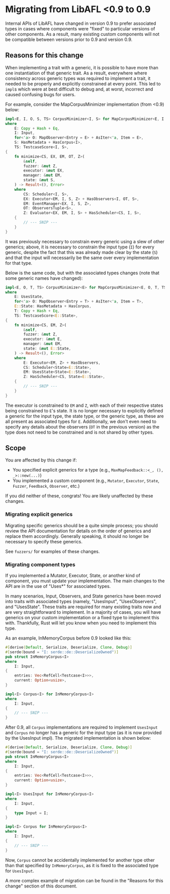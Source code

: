 # Migrating from LibAFL <0.9 to 0.9

Internal APIs of LibAFL have changed in version 0.9 to prefer associated types in cases where components were "fixed" to
particular versions of other components. As a result, many existing custom components will not be compatible between
versions prior to 0.9 and version 0.9.

## Reasons for this change

When implementing a trait with a generic, it is possible to have more than one instantiation of that generic trait. As a
result, everywhere where consistency across generic types was required to implement a trait, it needed to be properly
and explicitly constrained at every point. This led to `impl`s which were at best difficult to debug and, at worst,
incorrect and caused confusing bugs for users.

For example, consider the MapCorpusMinimizer implementation (from <0.9) below:

```rust
impl<E, I, O, S, TS> CorpusMinimizer<I, S> for MapCorpusMinimizer<E, I, O, S, TS>
where
    E: Copy + Hash + Eq,
    I: Input,
    for<'a> O: MapObserver<Entry = E> + AsIter<'a, Item = E>,
    S: HasMetadata + HasCorpus<I>,
    TS: TestcaseScore<I, S>,
{
    fn minimize<CS, EX, EM, OT, Z>(
        &self,
        fuzzer: &mut Z,
        executor: &mut EX,
        manager: &mut EM,
        state: &mut S,
    ) -> Result<(), Error>
    where
        CS: Scheduler<I, S>,
        EX: Executor<EM, I, S, Z> + HasObservers<I, OT, S>,
        EM: EventManager<EX, I, S, Z>,
        OT: ObserversTuple<S>,
        Z: Evaluator<EX, EM, I, S> + HasScheduler<CS, I, S>,
    {
        // --- SNIP ---
    }
}
```

It was previously necessary to constrain every generic using a slew of other generics; above, it is necessary to
constrain the input type (`I`) for every generic, despite the fact that this was already made clear by the state (`S`)
and that the input will necessarily be the same over every implementation for that type.

Below is the same code, but with the associated types changes (note that some generic names have changed):

```rust
impl<E, O, T, TS> CorpusMinimizer<E> for MapCorpusMinimizer<E, O, T, TS>
where
    E: UsesState,
    for<'a> O: MapObserver<Entry = T> + AsIter<'a, Item = T>,
    E::State: HasMetadata + HasCorpus,
    T: Copy + Hash + Eq,
    TS: TestcaseScore<E::State>,
{
    fn minimize<CS, EM, Z>(
        &self,
        fuzzer: &mut Z,
        executor: &mut E,
        manager: &mut EM,
        state: &mut E::State,
    ) -> Result<(), Error>
    where
        E: Executor<EM, Z> + HasObservers,
        CS: Scheduler<State=E::State>,
        EM: UsesState<State=E::State>,
        Z: HasScheduler<CS, State=E::State>,
    {
        // --- SNIP ---
    }
}
```

The executor is constrained to `EM` and `Z`, with each of their respective states being constrained to `E`'s state. It
is no longer necessary to explicitly defined a generic for the input type, the state type, or the generic type, as these
are all present as associated types for `E`. Additionally, we don't even need to specify any details about the observers
(`OT` in the previous version) as the type does not need to be constrained and is not shared by other types.

## Scope

You are affected by this change if:

- You specified explicit generics for a type (e.g., `MaxMapFeedback::<_, (), _>::new(...)`)
- You implemented a custom component (e.g., `Mutator`, `Executor`, `State`, `Fuzzer`, `Feedback`, `Observer`, etc.)

If you did neither of these, congrats! You are likely unaffected by these changes.

### Migrating explicit generics

Migrating specific generics should be a quite simple process; you should review the API documentation for details on the
order of generics and replace them accordingly. Generally speaking, it should no longer be necessary to specify these
generics.

See `fuzzers/` for examples of these changes.

### Migrating component types

If you implemented a Mutator, Executor, State, or another kind of component, you must update your implementation. The
main changes to the API are in the use of "Uses*" for associated types.

In many scenarios, Input, Observers, and State generics have been moved into traits with associated types (namely,
"UsesInput", "UsesObservers", and "UsesState". These traits are required for many existing traits now and are very
straightforward to implement. In a majority of cases, you will have generics on your custom implementation or a fixed
type to implement this with. Thankfully, Rust will let you know when you need to implement this type.

As an example, InMemoryCorpus before 0.9 looked like this:

```rust
#[derive(Default, Serialize, Deserialize, Clone, Debug)]
#[serde(bound = "I: serde::de::DeserializeOwned")]
pub struct InMemoryCorpus<I>
where
    I: Input,
{
    entries: Vec<RefCell<Testcase<I>>>,
    current: Option<usize>,
}

impl<I> Corpus<I> for InMemoryCorpus<I>
where
    I: Input,
{
    // --- SNIP ---
}
```

After 0.9, all `Corpus` implementations are required to implement `UsesInput` and `Corpus` no longer has a generic for
the input type (as it is now provided by the UsesInput impl). The migrated implementation is shown below:

```rust
#[derive(Default, Serialize, Deserialize, Clone, Debug)]
#[serde(bound = "I: serde::de::DeserializeOwned")]
pub struct InMemoryCorpus<I>
where
    I: Input,
{
    entries: Vec<RefCell<Testcase<I>>>,
    current: Option<usize>,
}

impl<I> UsesInput for InMemoryCorpus<I>
where
    I: Input,
{
    type Input = I;
}

impl<I> Corpus for InMemoryCorpus<I>
where
    I: Input,
{
    // --- SNIP ---
}
```

Now, `Corpus` cannot be accidentally implemented for another type other than that specified by `InMemoryCorpus`, as it
is fixed to the associated type for `UsesInput`.

A more complex example of migration can be found in the "Reasons for this change" section of this document.
